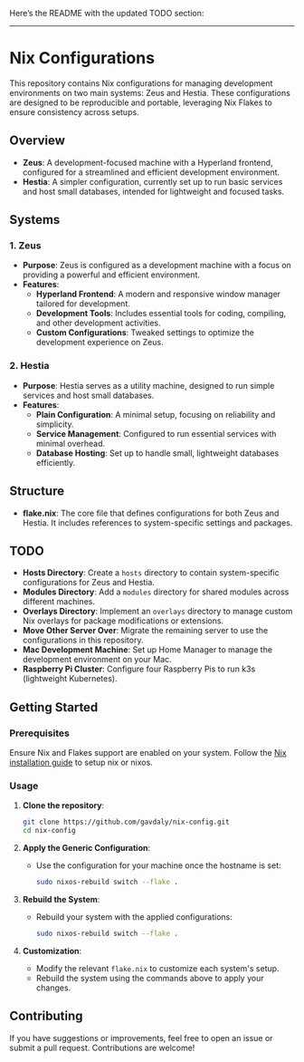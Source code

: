 Here’s the README with the updated TODO section:

---

# Nix Configurations

This repository contains Nix configurations for managing development environments on two main systems: Zeus and Hestia. These configurations are designed to be reproducible and portable, leveraging Nix Flakes to ensure consistency across setups.

## Overview

- **Zeus**: A development-focused machine with a Hyperland frontend, configured for a streamlined and efficient development environment.
- **Hestia**: A simpler configuration, currently set up to run basic services and host small databases, intended for lightweight and focused tasks.

## Systems

### 1. **Zeus**
   - **Purpose**: Zeus is configured as a development machine with a focus on providing a powerful and efficient environment.
   - **Features**:
     - **Hyperland Frontend**: A modern and responsive window manager tailored for development.
     - **Development Tools**: Includes essential tools for coding, compiling, and other development activities.
     - **Custom Configurations**: Tweaked settings to optimize the development experience on Zeus.

### 2. **Hestia**
   - **Purpose**: Hestia serves as a utility machine, designed to run simple services and host small databases.
   - **Features**:
     - **Plain Configuration**: A minimal setup, focusing on reliability and simplicity.
     - **Service Management**: Configured to run essential services with minimal overhead.
     - **Database Hosting**: Set up to handle small, lightweight databases efficiently.

## Structure

- **flake.nix**: The core file that defines configurations for both Zeus and Hestia. It includes references to system-specific settings and packages.

## TODO

- **Hosts Directory**: Create a `hosts` directory to contain system-specific configurations for Zeus and Hestia.
- **Modules Directory**: Add a `modules` directory for shared modules across different machines.
- **Overlays Directory**: Implement an `overlays` directory to manage custom Nix overlays for package modifications or extensions.
- **Move Other Server Over**: Migrate the remaining server to use the configurations in this repository.
- **Mac Development Machine**: Set up Home Manager to manage the development environment on your Mac.
- **Raspberry Pi Cluster**: Configure four Raspberry Pis to run k3s (lightweight Kubernetes).

## Getting Started

### Prerequisites

Ensure Nix and Flakes support are enabled on your system. Follow the [Nix installation guide](https://nixos.org/download.html) to setup nix or nixos.

### Usage

1. **Clone the repository**:
   ```bash
   git clone https://github.com/gavdaly/nix-config.git
   cd nix-config
   ```

2. **Apply the Generic Configuration**:
   - Use the configuration for your machine once the hostname is set:
     ```bash
     sudo nixos-rebuild switch --flake .
     ```

3. **Rebuild the System**:
   - Rebuild your system with the applied configurations:
     ```bash
     sudo nixos-rebuild switch --flake .
     ```

4. **Customization**:
   - Modify the relevant `flake.nix` to customize each system's setup.
   - Rebuild the system using the commands above to apply your changes.

## Contributing

If you have suggestions or improvements, feel free to open an issue or submit a pull request. Contributions are welcome!
